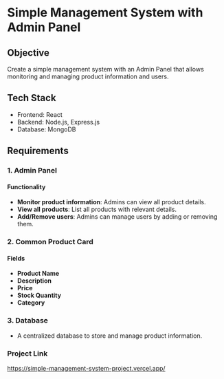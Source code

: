 # Simple Management System with Admin Panel

## Objective
Create a simple management system with an Admin Panel that allows monitoring and managing product information and users.

## Tech Stack
- Frontend: React
- Backend: Node.js, Express.js
- Database:  MongoDB


## Requirements

### 1. Admin Panel
#### Functionality
- **Monitor product information**: Admins can view all product details.
- **View all products**: List all products with relevant details.
- **Add/Remove users**: Admins can manage users by adding or removing them.

### 2. Common Product Card
#### Fields
- **Product Name**
- **Description**
- **Price**
- **Stock Quantity**
- **Category**

### 3. Database
- A centralized database to store and manage product information.

###  Project Link
https://simple-management-system-project.vercel.app/

